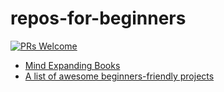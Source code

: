 # repos-for-beginners
[![PRs Welcome](https://img.shields.io/badge/PRs-welcome-brightgreen.svg?style=flat-square)](http://makeapullrequest.com)


- [Mind Expanding Books](https://github.com/hackerkid/Mind-Expanding-Books/issues)
- [A list of awesome beginners-friendly projects](https://github.com/MunGell/awesome-for-beginners)
